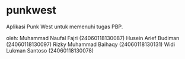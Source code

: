 # punkwest

Aplikasi Punk West untuk memenuhi tugas PBP.

oleh:
Muhammad Naufal Fajri (24060118130087)
Husein Arief Budiman (24060118130097)
Rizky Muhammad Baihaqy (24060118130131)
Widi Lukman Santoso (24060118130078)
